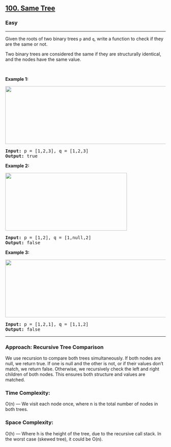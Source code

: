 <h2><a href="https://leetcode.com/problems/same-tree">100. Same Tree</a></h2><h3>Easy</h3><hr><p>Given the roots of two binary trees <code>p</code> and <code>q</code>, write a function to check if they are the same or not.</p>

<p>Two binary trees are considered the same if they are structurally identical, and the nodes have the same value.</p>

<p>&nbsp;</p>
<p><strong class="example">Example 1:</strong></p>
<img alt="" src="https://assets.leetcode.com/uploads/2020/12/20/ex1.jpg" style="width: 622px; height: 182px;" />
<pre>
<strong>Input:</strong> p = [1,2,3], q = [1,2,3]
<strong>Output:</strong> true
</pre>

<p><strong class="example">Example 2:</strong></p>
<img alt="" src="https://assets.leetcode.com/uploads/2020/12/20/ex2.jpg" style="width: 382px; height: 182px;" />
<pre>
<strong>Input:</strong> p = [1,2], q = [1,null,2]
<strong>Output:</strong> false
</pre>

<p><strong class="example">Example 3:</strong></p>
<img alt="" src="https://assets.leetcode.com/uploads/2020/12/20/ex3.jpg" style="width: 622px; height: 182px;" />
<pre>
<strong>Input:</strong> p = [1,2,1], q = [1,1,2]
<strong>Output:</strong> false
</pre>

<hr> 
<h3>Approach: Recursive Tree Comparison</h3> 
<p>We use recursion to compare both trees simultaneously. If both nodes are null, we return true. If one is null and the other is not, or if their values don’t match, we return false. Otherwise, we recursively check the left and right children of both nodes. This ensures both structure and values are matched.</p> 

<h3>Time Complexity:</h3> 
<p>O(n) — We visit each node once, where n is the total number of nodes in both trees.</p> 

<h3>Space Complexity:</h3> 
<p>O(h) — Where h is the height of the tree, due to the recursive call stack. In the worst case (skewed tree), it could be O(n).</p>
